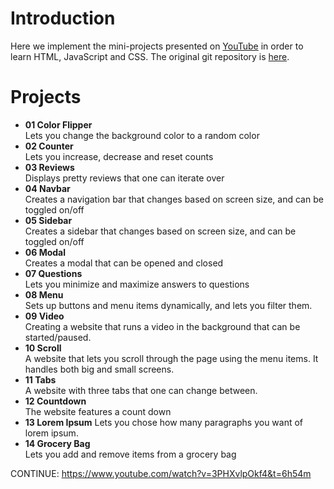 # Introduction
Here we implement the mini-projects presented on [YouTube](https://www.youtube.com/watch?v=3PHXvlpOkf4) in order to learn HTML, JavaScript and CSS. The original git repository is [here](https://github.com/john-smilga/javascript-basic-projects/tree/master).

# Projects

* **01 Color Flipper**  
  Lets you change the background color to a random color
* **02 Counter**  
  Lets you increase, decrease and reset counts
* **03 Reviews**  
  Displays pretty reviews that one can iterate over
* **04 Navbar**  
  Creates a navigation bar that changes based on screen size, and can be toggled on/off
* **05 Sidebar**  
  Creates a sidebar that changes based on screen size, and can be toggled on/off
* **06 Modal**  
  Creates a modal that can be opened and closed
* **07 Questions**  
  Lets you minimize and maximize answers to questions
* **08 Menu**  
  Sets up buttons and menu items dynamically, and lets you filter them.
* **09 Video**  
  Creating a website that runs a video in the background that can be started/paused.
* **10 Scroll**    
  A website that lets you scroll through the page using the menu items. It handles both big and small screens.
* **11 Tabs**  
  A website with three tabs that one can change between.
* **12 Countdown**    
  The website features a count down
* **13 Lorem Ipsum**
  Lets you chose how many paragraphs you want of lorem ipsum.
* **14 Grocery Bag**  
  Lets you add and remove items from a grocery bag

CONTINUE: https://www.youtube.com/watch?v=3PHXvlpOkf4&t=6h54m
  
